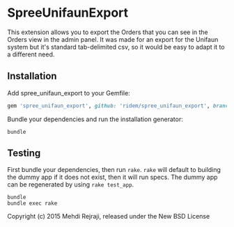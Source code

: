 SpreeUnifaunExport
==================

This extension allows you to export the Orders that you can see in the Orders view in the admin panel. It was made for an export for the Unifaun system but it's standard tab-delimited csv, so it would be easy to adapt it to a different need.

Installation
------------

Add spree_unifaun_export to your Gemfile:

```ruby
gem 'spree_unifaun_export', github: 'ridem/spree_unifaun_export', branch: 'master'
```

Bundle your dependencies and run the installation generator:

```shell
bundle
```

Testing
-------

First bundle your dependencies, then run `rake`. `rake` will default to building the dummy app if it does not exist, then it will run specs. The dummy app can be regenerated by using `rake test_app`.

```shell
bundle
bundle exec rake
```

Copyright (c) 2015 Mehdi Rejraji, released under the New BSD License
